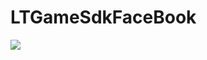 # LTGameSdkFaceBook
[![](https://jitpack.io/v/muyishuangfeng/LTGameSdkFaceBook.svg)](https://jitpack.io/#muyishuangfeng/LTGameSdkFaceBook)
